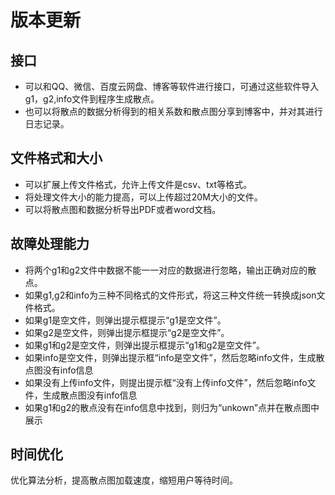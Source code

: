 # 版本更新
## 接口

- 可以和QQ、微信、百度云网盘、博客等软件进行接口，可通过这些软件导入g1，g2,info文件到程序生成散点。
- 也可以将散点的数据分析得到的相关系数和散点图分享到博客中，并对其进行日志记录。 

## 文件格式和大小

- 可以扩展上传文件格式，允许上传文件是csv、txt等格式。  
- 将处理文件大小的能力提高，可以上传超过20M大小的文件。 
- 可以将散点图和数据分析导出PDF或者word文档。

## 故障处理能力

- 将两个g1和g2文件中数据不能一一对应的数据进行忽略，输出正确对应的散点。  
- 如果g1,g2和info为三种不同格式的文件形式，将这三种文件统一转换成json文件格式。
- 如果g1是空文件，则弹出提示框提示“g1是空文件”。
- 如果g2是空文件，则弹出提示框提示“g2是空文件”。
- 如果g1和g2是空文件，则弹出提示框提示“g1和g2是空文件”。
- 如果info是空文件，则弹出提示框“info是空文件”，然后忽略info文件，生成散点图没有info信息
- 如果没有上传info文件，则提出提示框“没有上传info文件”，然后忽略info文件，生成散点图没有info信息
- 如果g1和g2的散点没有在info信息中找到，则归为“unkown”点并在散点图中展示

## 时间优化
   优化算法分析，提高散点图加载速度，缩短用户等待时间。
